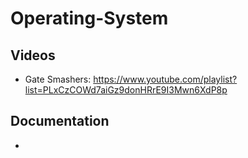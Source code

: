 # Operating-System

## Videos
- Gate Smashers: https://www.youtube.com/playlist?list=PLxCzCOWd7aiGz9donHRrE9I3Mwn6XdP8p

## Documentation
- 
